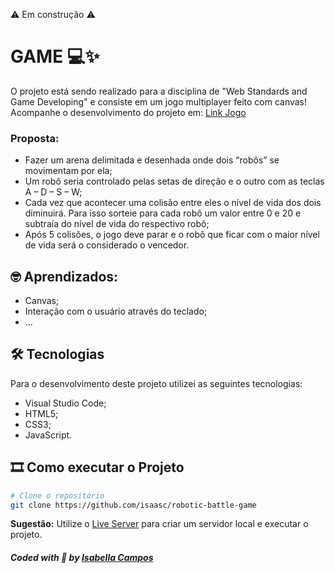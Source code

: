 ⚠️ Em construção ⚠️

# GAME 💻✨
O projeto está sendo realizado para a disciplina de "Web Standards and Game Developing" e consiste em um jogo multiplayer feito com canvas!
Acompanhe o desenvolvimento do projeto em: [Link Jogo](https://isaasc.github.io/robotic-battle-game/)

### Proposta:
* Fazer um arena delimitada e desenhada onde dois “robôs” se movimentam por ela;
* Um robô seria controlado pelas setas de direção e o outro com as teclas A – D – S – W;
* Cada vez que acontecer uma colisão entre eles o nível de vida dos dois diminuirá. Para isso sorteie para cada robô um valor entre 0 e 20 e subtraía do nível de vida do respectivo robô;
* Após 5 colisões, o jogo deve parar e o robô que ficar com o maior nível de vida será o considerado o vencedor.

## 🤓 Aprendizados:

* Canvas;
* Interação com o usuário através do teclado;
* ...

## 🛠 Tecnologias
Para o desenvolvimento deste projeto utilizei as seguintes tecnologias:

* Visual Studio Code;
* HTML5;
* CSS3;
* JavaScript.

## 🎞️ Como executar o Projeto

```bash
# Clone o repositório
git clone https://github.com/isaasc/robotic-battle-game
```

**Sugestão:** Utilize o [Live Server](https://marketplace.visualstudio.com/items?itemName=ritwickdey.LiveServer) para criar um servidor local e executar o projeto.
<br>

##### Coded with 💜 by <a href="https://github.com/isaasc/">Isabella Campos</a>
